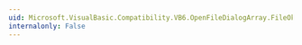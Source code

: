 ```yaml
---
uid: Microsoft.VisualBasic.Compatibility.VB6.OpenFileDialogArray.FileOk
internalonly: False
---
```

